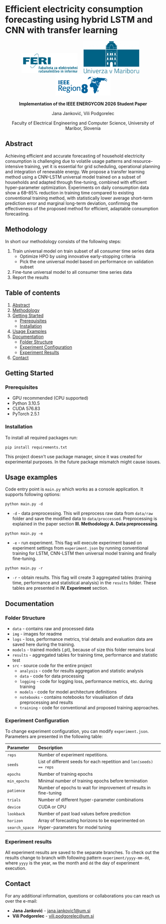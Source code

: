 # Efficient electricity consumption forecasting using hybrid LSTM and CNN with transfer learning

<p align="center">
  <img src="img/logo-feri.svg" width="180" alt="FERI">
  &nbsp;&nbsp;&nbsp;
  <img src="img/univerza.png" width="180" alt="UM">
  &nbsp;&nbsp;&nbsp;
  <img src="img/IEEE-Region-8-Logo.png" width="180" alt="IEEE R8">
</p>

<p align="center"><strong>Implementation of the IEEE ENERGYCON 2026 Student Paper</strong></p>
<p align="center">Jana Janković, Vili Podgorelec</p>
<p align="center">Faculty of Electrical Engineering and Computer Science, University of Maribor, Slovenia</p>

## Abstract

Achieving efficient and accurate forecasting of household electricity consumption is challenging due to volatile usage patterns and resource-intensive training, yet it is essential for grid scheduling, operational planning and integration of renewable energy. We propose a transfer learning method using a CNN–LSTM universal model trained on a subset of households and adapted through fine-tuning, combined with efficient hyper-parameter optimization. Experiments on daily consumption data show a 68–85% reduction in training time compared to existing conventional training method, with statistically lower average short-term prediction error and marginal long-term deviation, confirming the effectiveness of the proposed method for efficient, adaptable consumption forecasting.

## Methodology

In short our methodology consists of the following steps:

1. Train universal model on train subset of all consumer time series data
   - Optimize HPO by using innovative early-stopping criteria
   - Pick the one universal model based on performance on validation subset
2. Fine-tune universal model to all consumer time series data
3. Report the results

## Table of contents

1. [Abstract](#abstract)
2. [Methodology](#methodology)
3. [Getting Started](#getting-started)
   - [Prerequisites](#prerequisites)
   - [Installation](#installation)
4. [Usage Examples](#usage-examples)
5. [Documentation](#documentation)
   - [Folder Structure](#folder-structure)
   - [Experiment Configuration](#experiment-configuration)
   - [Experiment Results](#experiment-results)
6. [Contact](#contact)

## Getting Started

### Prerequisites

- GPU recommended (CPU supported)
- Python 3.10.5
- CUDA 576.83
- PyTorch 2.5.1

### Installation

To install all required packages run:

```
pip install requirements.txt
```

This project doesn't use package manager, since it was created for experimental purposes. In the future package mismatch might cause issues.

## Usage examples

Code entry point is `main.py` which works as a console application. It supports following options:

```
python main.py -d
```

- `-d` - data preprocessing. This will preprocess raw data from `data/raw` folder and save the modified data to `data/proccessed`. Preprocessing is explained in the paper section <b>III. Methodology A. Data preprocessing</b>.

```
python main.py -e
```

- `-e` - run experiment. This flag will execute experiment based on experiment settings from `experiment.json` by running conventional training for LSTM, CNN-LSTM then universal model training and finally fine-tuning.

```
python main.py -r
```

- `-r` - obtain results. This flag will create 3 aggregated tables (training time, performance and statistical analysis) in the `results` folder. These tables are presented in <b>IV. Experiment</b> section.

## Documentation

### Folder Structure

- `data` - contains raw and processed data
- `img` - images for readme
- `logs` - loss, performance metrics, trial details and evaluation data are saved here during the training.
- `models` - trained models (.pt), because of size this folder remains local
- `results` - aggregated tables for training time, performance and statistic test
- `src` - source code for the entire project
  - `analysis` - code for results aggregation and statistic analysis
  - `data` - code for data processing
  - `logging` - code for logging loss, performance metrics, etc. during training
  - `models` - code for model architecture definitions
  - `notebooks` - contains notebooks for visualisation of data preprocessing and results
  - `training` - code for conventional and proposed training approaches.

### Experiment Configuration

To change experiment configuration, you can modify `experiment.json`. Parameters are presented in the following table:

| Parameter      | Description                                                          |
| :------------- | :------------------------------------------------------------------- |
| `reps`         | Number of experiment repetitions.                                    |
| `seeds`        | List of different seeds for each repetition and `len(seeds) == reps` |
| `epochs`       | Number of training epochs                                            |
| `min_epochs`   | Minimal number of training epochs before termination                 |
| `patience`     | Number of epochs to wait for improvement of results in fine-tuning   |
| `trials`       | Number of different hyper-parameter combinations                     |
| `device`       | CUDA or CPU                                                          |
| `lookback`     | Number of past load values before prediction                         |
| `horizon`      | Array of forecasting horizons to be experimented on                  |
| `search_space` | Hyper-parameters for model tuning                                    |

### Experiment results

All experiment results are saved to the separate branches. To check out the results change to branch with following pattern `experiment/yyyy-mm-dd`, where `yyyy` is the year, `mm` the month and `dd` the day of experiment execution.

## Contact

For any additional information, questions or collaborations you can reach us over the e-mail:

- <b>Jana Janković</b> - [jana.jankovic1@um.si](mailto:jana.jankovic1@um.si)
- <b>Vili Podgorelec</b> - [vili.podgorelec@um.si](mailto:vili.podgorelec@um.si)
